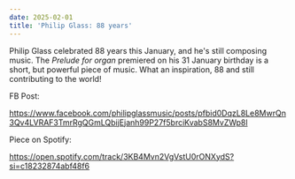```yaml
---
date: 2025-02-01
title: 'Philip Glass: 88 years'
---
```


Philip Glass celebrated 88 years this January, and he's still composing music. The *Prelude for organ* premiered on his 31 January birthday is a short, but powerful piece of music. What an inspiration, 88 and still contributing to the world!

FB Post:

https://www.facebook.com/philipglassmusic/posts/pfbid0DqzL8Le8MwrQn3Qv4LVRAF3TmrRgQGmLQbijEjanh99P27f5brciKvabS8MvZWp8l

Piece on Spotify:

https://open.spotify.com/track/3KB4Mvn2VgVstU0rONXydS?si=c18232874abf48f6